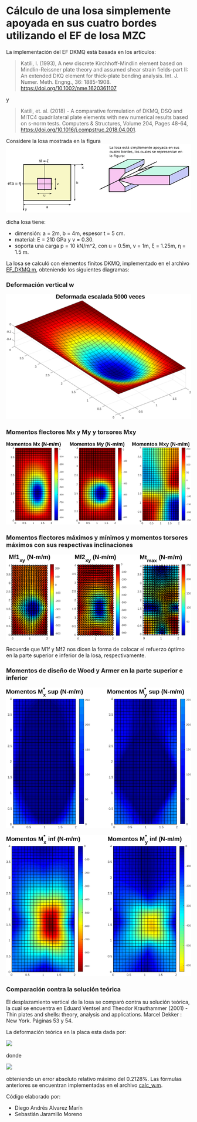 # Cálculo de una losa simplemente apoyada en sus cuatro bordes utilizando el EF de losa MZC

La implementación del EF DKMQ está basada en los artículos:

> Katili, I. (1993), A new discrete Kirchhoff-Mindlin element based on Mindlin-Reissner plate theory and assumed shear strain fields-part II: An extended DKQ element for thick-plate bending analysis. Int. J. Numer. Meth. Engng., 36: 1885-1908. https://doi.org/10.1002/nme.1620361107

y

> Katili, et. al. (2018) - A comparative formulation of DKMQ, DSQ and MITC4 quadrilateral plate elements with new numerical results based on s-norm tests. Computers & Structures, Volume 204, Pages 48-64, https://doi.org/10.1016/j.compstruc.2018.04.001.

Considere la losa mostrada en la figura
![](../../ejemplos/losa.png)

dicha losa tiene:
* dimensión: a = 2m, b = 4m, espesor t = 5 cm.
* material: E = 210 GPa y ν = 0.30.
* soporta una carga p = 10 kN/m^2, con u = 0.5m, v = 1m, ξ = 1.25m, η = 1.5 m.


La losa se calculó con elementos finitos DKMQ, implementado en el archivo [EF_DKMQ.m](EF_DKMQ.m), obteniendo los siguientes diagramas:

### Deformación vertical w

![figs/w.png](figs/w.png)

### Momentos flectores Mx y My y torsores Mxy

![figs/MxMyMxy.png](figs/MxMyMxy.png)

### Momentos flectores máximos y mínimos y momentos torsores máximos con sus respectivas inclinaciones

![figs/M1fM2fMtmax.png](figs/M1fM2fMtmax.png)

Recuerde que M1f y Mf2 nos dicen la forma de colocar el refuerzo óptimo en la parte superior e inferior de la losa, respectivamente.

### Momentos de diseño de Wood y Armer en la parte superior e inferior

![figs/WA_sup.png](figs/WA_sup.png)

![figs/WA_inf.png](figs/WA_inf.png)


### Comparación contra la solución teórica

El desplazamiento vertical de la losa se comparó contra su solución teórica, la cual se encuentra en Eduard Ventsel and Theodor Krauthammer (2001) - Thin plates and shells: theory, analysis and applications. Marcel Dekker : New York. Páginas 53 y 54.

La deformación teórica en la placa esta dada por:
<!---
Compile en: https://tex.s2cms.com

\begin{equation}
  w(x,y) = \frac{1}{\pi^4 D}\sum_{m=1}^\infty \sum_{n=1}^\infty
  \frac{p_{mn}}{\left(\frac{m^2}{a^2} + \frac{n^2}{b^2}\right)^2}
  \sin\left(\frac{m \pi x}{a}\right)
  \sin\left(\frac{n \pi y}{b}\right)
\end{equation}
donde
\begin{equation}
  p_{mn} = \frac{16 p}{\pi^2 m n}
  \sin\left(\frac{m \pi \xi}{a}\right)
  \sin\left(\frac{n \pi \eta}{b}\right)
  \sin\left(\frac{m \pi u}{2a}\right)
  \sin\left(\frac{n \pi v}{2b}\right)
\end{equation}
--->

![](https://i.upmath.me/svg/w(x%2Cy)%20%3D%20%5Cfrac%7B1%7D%7B%5Cpi%5E4%20D%7D%5Csum_%7Bm%3D1%7D%5E%5Cinfty%20%5Csum_%7Bn%3D1%7D%5E%5Cinfty%0A%20%20%5Cfrac%7Bp_%7Bmn%7D%7D%7B%5Cleft(%5Cfrac%7Bm%5E2%7D%7Ba%5E2%7D%20%2B%20%5Cfrac%7Bn%5E2%7D%7Bb%5E2%7D%5Cright)%5E2%7D%0A%20%20%5Csin%5Cleft(%5Cfrac%7Bm%20%5Cpi%20x%7D%7Ba%7D%5Cright)%0A%20%20%5Csin%5Cleft(%5Cfrac%7Bn%20%5Cpi%20y%7D%7Bb%7D%5Cright))

donde

![](https://i.upmath.me/svg/p_%7Bmn%7D%20%3D%20%5Cfrac%7B16%20p%7D%7B%5Cpi%5E2%20m%20n%7D%0A%20%20%5Csin%5Cleft(%5Cfrac%7Bm%20%5Cpi%20%5Cxi%7D%7Ba%7D%5Cright)%0A%20%20%5Csin%5Cleft(%5Cfrac%7Bn%20%5Cpi%20%5Ceta%7D%7Bb%7D%5Cright)%0A%20%20%5Csin%5Cleft(%5Cfrac%7Bm%20%5Cpi%20u%7D%7B2a%7D%5Cright)%0A%20%20%5Csin%5Cleft(%5Cfrac%7Bn%20%5Cpi%20v%7D%7B2b%7D%5Cright))

obteniendo un error absoluto relativo máximo del 0.2128%. Las fórmulas anteriores se encuentran implementadas en el archivo [calc_w.m](calc_w.m).

Código elaborado por:
* Diego Andrés Alvarez Marín 
* Sebastián Jaramillo Moreno
